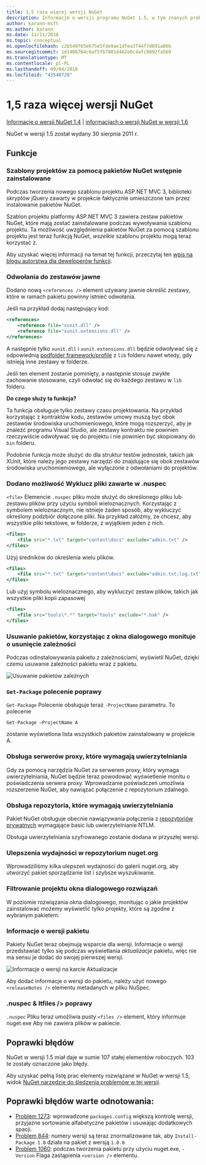 ```yaml
---
title: 1,5 raza więcej wersji NuGet
description: Informacje o wersji programu NuGet 1.5, w tym znanych problemów, poprawki, funkcje dodane i DCRs.
author: karann-msft
ms.author: karann
ms.date: 11/11/2016
ms.topic: conceptual
ms.openlocfilehash: c2b549f65e675e5fde9ae1dfea3f44f7d691a86b
ms.sourcegitcommit: 1d1406764c6af5fb7801d462e0c4afc9092fa569
ms.translationtype: MT
ms.contentlocale: pl-PL
ms.lasthandoff: 09/04/2018
ms.locfileid: "43548728"
---
```

# <a name="nuget-15-release-notes"></a>1,5 raza więcej wersji NuGet

[Informacje o wersji NuGet 1.4](../release-notes/nuget-1.4.md) | [informacjach o wersji NuGet w wersji 1.6](../release-notes/nuget-1.6.md)

NuGet w wersji 1.5 został wydany 30 sierpnia 2011 r.

## <a name="features"></a>Funkcje

### <a name="project-templates-with-preinstalled-nuget-packages"></a>Szablony projektów za pomocą pakietów NuGet wstępnie zainstalowane
Podczas tworzenia nowego szablonu projektu ASP.NET MVC 3, biblioteki skryptów jQuery zawarty w projekcie faktycznie umieszczone tam przez instalowanie pakietów NuGet.

Szablon projektu platformy ASP.NET MVC 3 zawiera zestaw pakietów NuGet, które mają zostać zainstalowane podczas wywoływania szablonu projektu. Ta możliwość uwzględnienia pakietów NuGet za pomocą szablonu projektu jest teraz funkcją NuGet, _wszelkie_ szablonu projektu mogą teraz korzystać z.

Aby uzyskać więcej informacji na temat tej funkcji, przeczytaj ten [wpis na blogu autorstwa dla deweloperów funkcji](http://blogs.msdn.com/b/marcinon/archive/2011/07/08/project-templates-and-preinstalled-nuget-packages.aspx).

### <a name="explicit-assembly-references"></a>Odwołania do zestawów jawne

Dodano nową `<references />` element używany jawnie określić zestawy, które w ramach pakietu powinny istnieć odwołania.

Jeśli na przykład dodaj następujący kod:

```xml
<references>
    <reference file="xunit.dll" />
    <reference file="xunit.extensions.dll" />
</references>
```

A następnie tylko `xunit.dll` i `xunit.extensions.dll` będzie odwoływać się z odpowiednią [podfolder framework/profile](../reference/nuspec.md#explicit-assembly-references) z `lib` folderu nawet wtedy, gdy istnieją inne zestawy w folderze.

Jeśli ten element zostanie pominięty, a następnie stosuje zwykłe zachowanie stosowane, czyli odwołać się do każdego zestawu w `lib` folderu.

__Do czego służy ta funkcja?__

Ta funkcja obsługuje tylko zestawy czasu projektowania. Na przykład korzystając z kontraktów kodu, zestawów umowy muszą być obok zestawów środowiska uruchomieniowego, które mogą rozszerzyć, aby je znaleźć programu Visual Studio, ale zestawy kontraktu nie powinien rzeczywiście odwoływać się do projektu i nie powinien być skopiowany do `bin` folderu.

Podobnie funkcja może służyć do dla struktur testów jednostek, takich jak XUnit, które należy jego zestawy narzędzi do znajdujące się obok zestawów środowiska uruchomieniowego, ale wyłączone z odwołaniami do projektów.

### <a name="added-ability-to-exclude-files-in-the-nuspec"></a>Dodano możliwość Wyklucz pliki zawarte w .nuspec
`<file>` Elemencie `.nuspec` pliku może służyć do określonego pliku lub zestawu plików przy użyciu symboli wieloznacznych. Korzystając z symbolem wieloznacznym, nie istnieje żaden sposób, aby wykluczyć określony podzbiór dołączone pliki. Na przykład załóżmy, że chcesz, aby wszystkie pliki tekstowe, w folderze, z wyjątkiem jeden z nich.

```xml
<files>
    <file src="*.txt" target="content\docs" exclude="admin.txt" />
</files>
```

Użyj średników do określenia wielu plików.

```xml
<files>
    <file src="*.txt" target="content\docs" exclude="admin.txt;log.txt" />
</files>
```

Lub użyj symbolu wieloznacznego, aby wykluczyć zestaw plików, takich jak wszystkie pliki kopii zapasowej

```xml
<files>
    <file src="tools\*.*" target="tools" exclude="*.bak" />
</files>
```

### <a name="removing-packages-using-the-dialog-prompts-to-remove-dependencies"></a>Usuwanie pakietów, korzystając z okna dialogowego monituje o usunięcie zależności
Podczas odinstalowywania pakietu z zależnościami, wyświetli NuGet, dzięki czemu usuwanie zależności pakietu wraz z pakietu.

![Usuwanie pakietów zależnych](./media/remove-dependent-packages.png)


### <a name="get-package-command-improvement"></a>`Get-Package` polecenie poprawy
`Get-Package` Polecenie obsługuje teraz `-ProjectName` parametru. To polecenie

    Get-Package –ProjectName A

zostanie wyświetlona lista wszystkich pakietów zainstalowany w projekcie A.

### <a name="support-for-proxies-that-require-authentication"></a>Obsługa serwerów proxy, które wymagają uwierzytelniania
Gdy za pomocą narzędzia NuGet za serwerem proxy, który wymaga uwierzytelniania, NuGet będzie teraz powodować wyświetlenie monitu o poświadczenia serwera proxy. Wprowadzanie poświadczeń umożliwia rozszerzenie NuGet, aby nawiązać połączenie z repozytorium zdalnego.

### <a name="support-for-repositories-that-require-authentication"></a>Obsługa repozytoria, które wymagają uwierzytelniania
Pakiet NuGet obsługuje obecnie nawiązywania połączenia z [repozytoriów prywatnych](../hosting-packages/local-feeds.md) wymagające basic lub uwierzytelnianie NTLM.

Obsługa uwierzytelniania szyfrowanego zostanie dodana w przyszłej wersji.

### <a name="performance-improvements-to-the-nugetorg-repository"></a>Ulepszenia wydajności w repozytorium nuget.org
Wprowadziliśmy kilka ulepszeń wydajności do galerii nuget.org, aby utworzyć pakiet sporządzanie list i szybsze wyszukiwanie.

### <a name="solution-dialog-project-filtering"></a>Filtrowanie projektu okna dialogowego rozwiązań
W poziomie rozwiązania okna dialogowego, monitując o jakie projektów zainstalować możemy wyświetlić tylko projekty, które są zgodne z wybranym pakietem.

### <a name="package-release-notes"></a>Informacje o wersji pakietu
Pakiety NuGet teraz obejmują wsparcie dla wersji. Informacje o wersji przedstawiać tylko się podczas wyświetlania _aktualizacje_ pakietu, więc nie ma sensu je dodać do swojej pierwszej wersji.

![Informacje o wersji na karcie Aktualizacje](./media/manage-nuget-packages-release-notes.png)

Aby dodać informacje o wersji do pakietu, należy użyć nowego `<releaseNotes />` elementu metadanych w pliku NuSpec.

### <a name="nuspec-ltfiles-gt-improvement"></a>.nuspec & ltfiles /&gt; poprawy
`.nuspec` Pliku teraz umożliwia pusty `<files />` element, który informuje nuget.exe Aby nie zawiera plików w pakiecie.

## <a name="bug-fixes"></a>Poprawki błędów
NuGet w wersji 1.5 miał daje w sumie 107 stałej elementów roboczych. 103 te zostały oznaczone jako błędy.

Aby uzyskać pełną listę prac elementy rozwiązane w NuGet w wersji 1.5, widok [NuGet narzędzie do śledzenia problemów w tej wersji](http://nuget.codeplex.com/workitem/list/advanced?keyword=&status=All&type=All&priority=All&release=NuGet%201.5&assignedTo=All&component=All&sortField=Summary&sortDirection=Descending&page=0).

## <a name="bug-fixes-worth-noting"></a>Poprawki błędów warte odnotowania:

* [Problem 1273](http://nuget.codeplex.com/workitem/1273): wprowadzone `packages.config` większą kontrolę wersji, przyjazne sortowanie alfabetyczne pakietów i usuwając dodatkowych spacji.
* [Problem 844](http://nuget.codeplex.com/workitem/844): numery wersji są teraz znormalizowane tak, aby `Install-Package 1.0` działa na pakiet z wersją `1.0.0`.
* [Problem 1060](http://nuget.codeplex.com/workitem/1060): podczas tworzenia pakietu przy użyciu nuget.exe, `-Version` Flaga zastąpienia `<version />` elementu.
